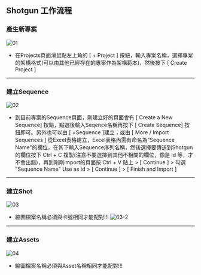 ## Shotgun 工作流程

### 產生新專案
![01](https://user-images.githubusercontent.com/42924265/75033664-5b591f00-54e6-11ea-8835-26b54f871f9d.gif)
* 在Projects頁面滑鼠點左上角的  [ + Project ] 按鈕，輸入專案名稱，選擇專案的架構格式(可以由其他已經存在的專案作為架構範本)，然後按下 [ Create Project ]

---

### 建立Sequence
![02](https://user-images.githubusercontent.com/42924265/75033674-614f0000-54e6-11ea-960e-5f2029760faf.gif)
* 到目前專案的Sequence頁面，剛建立好的頁面會有 [ Create a New Sequence] 按鈕，點選後輸入Seqence名稱再按下 [ Create Sequence] 按鈕即可。另外也可以由 [ +Sequence ]建立；或由 [ More  / Import Sequences ] 從Excel表格建立，Excel表格內需有命名為"Sequence Name"的欄位，在其下輸入Sequence序列名稱，然後選擇要傳送到Shotgun的欄位按下 Ctrl + C 複製(注意不要選擇到其他不相關的欄位，像是 id 等，才不會出錯)，再到剛剛import的頁面按 Ctrl + V 貼上 > [ Continue ] > 勾選 "Sequence Name" Use as id  > [ Continue ] > [ Finish and Import ]

---

### 建立Shot
![03](https://user-images.githubusercontent.com/42924265/75033677-6449f080-54e6-11ea-8e7f-b8e2b34ce2bf.gif)
* 縮圖檔案名稱必須與卡號相同才能配對!!!
![03-2](https://user-images.githubusercontent.com/42924265/75033685-68760e00-54e6-11ea-9457-763877917d84.gif)

---

### 建立Assets
![04](https://user-images.githubusercontent.com/42924265/75033693-6dd35880-54e6-11ea-9926-06edbc6359fe.gif)
* 縮圖檔案名稱必須與Asset名稱相同才能配對!!!

